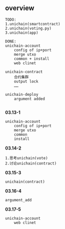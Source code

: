 ## overview
```
TODO:
1.unichain(smartcontract)
2.unichain(voting.py)
3.unichain(app)

DONE:
unichain-account
    config of ip+port
    merge utxo
    common + install
    web clinet

unichain-contract
    合约集群
    output lock
    ……

unichain-deploy
    argument added


```
**03.13-1**
```
unichain-account
    config of ip+port
    merge utxo
    common
    install
```
**03.14-2**
```
1.思考unichain(vote)
2.讨论unichain(contract)
```
**03.15-3**
```
unichain(contract)
```
**03.16-4**
```
argument_add
```
**03.17-5**
```
unichain-account
    web clinet
```